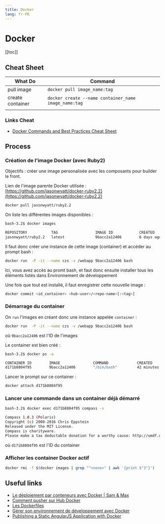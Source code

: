 ```yaml
---
title: Docker
lang: fr-FR
---
```


# Docker

[[toc]]

## Cheat Sheet

| What Do          | Command                                            |
|------------------|----------------------------------------------------|
| pull image       | `docker pull image_name:tag`                       |
| create container | `docker create --name container_name image_name:tag` |
|                  |                                                    |

### Links Cheat

- [Docker Commands and Best Practices Cheat Sheet](https://zeroturnaround.com/rebellabs/docker-commands-and-best-practices-cheat-sheet/)

## Process

### Création de l'image Docker (avec Ruby2)

Objectifs : créer une image personalisée avec les composants pour builder le front.

Lien de l'image parente Docker utilisée : [https://github.com/jasonwyatt/docker-ruby2.2](https://github.com/jasonwyatt/docker-ruby2.2)

```bash
docker pull jasonwyatt/ruby2.2
```

On liste les différentes images disponibles :

```bash
bash-3.2$ docker images

REPOSITORY           TAG                 IMAGE ID            CREATED             SIZE
jasonwyatt/ruby2.2   latest              9bacc2a12406        6 days ago          434.4 MB
```

Il faut donc créer une instance de cette image (container) et accéder au prompt bash :

```bash
docker run  -P -it --name czs -v /webapp 9bacc2a12406 bash
```

Ici, vous avez accès au promt bash, et faut donc ensuite installer tous les éléments listés dans Environnement de développement

Une fois que tout est installé, il faut enregistrer cette nouvelle image :

```bash
docker commit <id_container> <hub-user>/<repo-name>[:<tag>]
```

### Démarrage du container

On `run` l'images en créant donc une instance appelée `container` :

```bash
docker run  -P -it --name czs -v /webapp 9bacc2a12406 bash
```

où `9bacc2a12406` est l'ID de l'images

Le container est bien créé :

```bash
bash-3.2$ docker ps -a

CONTAINER ID        IMAGE               COMMAND             CREATED             STATUS              PORTS               NAMES
d171b8804f95        9bacc2a12406        "/bin/bash"         42 minutes ago      Up 42 minutes                           czs
```

Lancer le prompt sur ce container :

```bash
docker attach d171b8804f95
```

### Lancer une commande dans un container déjà démarré

```bash
bash-3.2$ docker exec d171b8804f95 compass -v

Compass 1.0.3 (Polaris)
Copyright (c) 2008-2016 Chris Eppstein
Released under the MIT License.
Compass is charityware.
Please make a tax deductable donation for a worthy cause: http://umdf.org/compass
```

où `d171b8804f95` est l'ID du container

### Afficher les container Docker actif

```bash
docker rmi -f $(docker images | grep "^<none>" | awk '{print $"3"}')
```

## Useful links

- [Le déploiement par conteneurs avec Docker | Sam & Max](http://sametmax.com/le-deploiement-par-conteneurs-avec-docker/)
- [Comment pusher sur Hub Docker](https://docs.docker.com/docker-hub/repos/)
- [Les Dockerfiles](http://putaindecode.io/fr/articles/docker/dockerfile/)
- [Gérer son environnement de développement avec Docker](https://fr.slideshare.net/julien.dubois/grer-son-environnement-de-dveloppement-avec-docker)
- [Publishing a Static AngularJS Application with Docker](http://rdn-consulting.com/blog/2014/11/29/publishing-a-static-angularjs-application-with-docker/)

